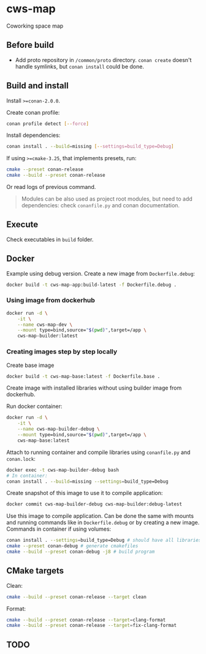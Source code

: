 # cws-map

Coworking space map

## Before build

* Add proto repository in `/common/proto` directory. `conan create` doesn't handle symlinks, but `conan install` could be done.

## Build and install

Install `>=conan-2.0.0`.

Create conan profile:

```bash
conan profile detect [--force]
```

Install dependencies:

```bash
conan install . --build=missing [--settings=build_type=Debug]
```

If using `>=cmake-3.25`, that implements presets, run:

```bash
cmake --preset conan-release
cmake --build --preset conan-release
```

Or read logs of previous command.

>  Modules can be also used as project root modules, but need to add dependencies: check `conanfile.py` and conan documentation.

## Execute

Check executables in `build` folder.

## Docker

Example using debug version. Create a new image from `Dockerfile.debug`:

```bash
docker build -t cws-map-app:build-latest -f Dockerfile.debug .
```

### Using image from dockerhub

```bash
docker run -d \
    -it \
    --name cws-map-dev \
    --mount type=bind,source="$(pwd)",target=/app \
    cws-map-builder:latest
```

### Creating images step by step locally

Create base image

```bash
docker build -t cws-map-base:latest -f Dockerfile.base .
```

Create image with installed libraries without using builder image from dockerhub. 

Run docker container:

```bash
docker run -d \
    -it \
    --name cws-map-builder-debug \
    --mount type=bind,source="$(pwd)",target=/app \
    cws-map-base:latest
```

Attach to running container and compile libraries using `conanfile.py` and `conan.lock`:

```bash
docker exec -t cws-map-builder-debug bash
# In container:
conan install . --build=missing --settings=build_type=Debug
```

Create snapshot of this image to use it to compile application:

```bash
docker commit cws-map-builder-debug cws-map-builder:debug-latest
```

Use this image to compile application. Can be done the same with mounts and running commands like in `Dockerfile.debug` or by creating a new image. Commands in container if using volumes:

```bash
conan install . --settings=build_type=Debug # should have all libraries installed
cmake --preset conan-debug # generate cmakefiles
cmake --build --preset conan-debug -j8 # build program
```

## CMake targets

Clean:

```bash
cmake --build --preset conan-release --target clean
```

Format:

```bash
cmake --build --preset conan-release --target=clang-format
cmake --build --preset conan-release --target=fix-clang-format
```

## TODO

